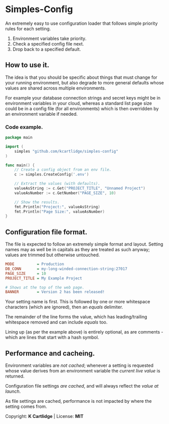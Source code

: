 # Simples-Config

An extremely easy to use configuration loader that
follows simple priority rules for each setting.

1. Environment variables take priority.
2. Check a specified config file next.
3. Drop back to a specified default.

## How to use it.

The idea is that you should be specific about things
that must change for your running environment, but
also degrade to more general defaults whose values
are shared across multiple environments.

For example your database connection strings and secret
keys might be in environment variables in your cloud,
whereas a standard list page size could be in a config
file (for all environments) which is then overridden by
an environment variable if needed.

### Code example.

``` go
package main

import (
    simples "github.com/kcartlidge/simples-config"
)

func main() {
    // Create a config object from an env file.
    c := simples.CreateConfig('.env')

    // Extract the values (with defaults).
    valueAsString := c.Get("PROJECT_TITLE", "Unnamed Project")
    valueAsNumber := c.GetNumber("PAGE_SIZE", 10)

    // Show the results.
    fmt.Println("Project:", valueAsString)
    fmt.Println("Page Size:", valueAsNumber)
}
```

## Configuration file format.

The file is expected to follow an extremely simple
format and layout. Setting names may as well be in
capitals as they are treated as such anyway; values
are trimmed but otherwise untouched.

``` ini
MODE          = Production
DB_CONN       = my-long-winded-connection-string:27017
PAGE_SIZE     = 10
PROJECT_TITLE = My Example Project

# Shows at the top of the web page.
BANNER        = Version 2 has been released!
```

Your setting name is first. This is followed by one
or more whitespace characters (which are ignored),
then an *equals* delimiter.

The remainder of the line forms the value, which
has leading/trailing whitespace removed and can
include *equals* too.

Lining up (as per the example above) is entirely
optional, as are comments - which are lines that
start with a hash symbol.

## Performance and cacheing.

Environment variables are *not cached*; whenever a
setting is requested whose value derives from an
environment variable the *current live value* is returned.

Configuration file settings *are cached*, and will
always reflect the *value at launch*.

As file settings are cached, performance is not
impacted by where the setting comes from.

Copyright: **K Cartlidge** | License: **MIT**
